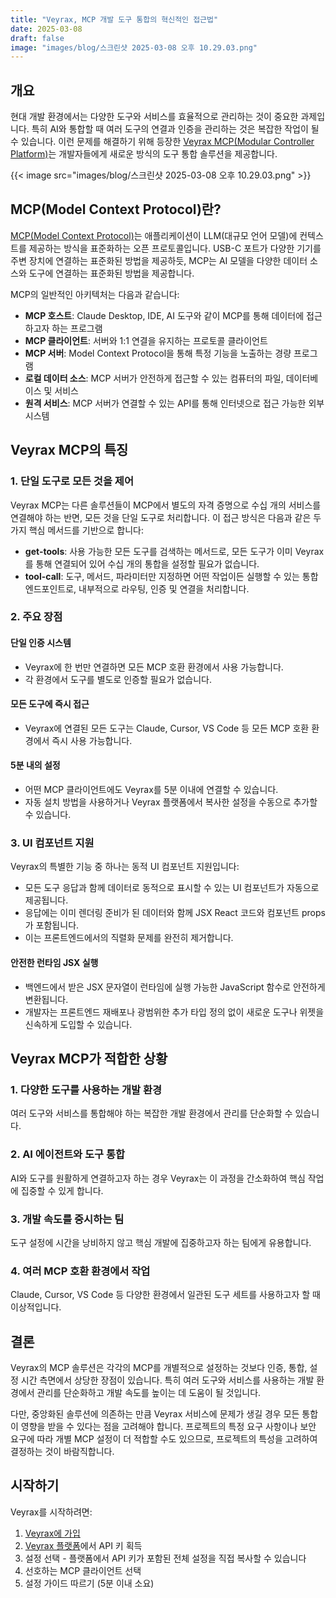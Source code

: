 ```yaml
---
title: "Veyrax, MCP 개발 도구 통합의 혁신적인 접근법"
date: 2025-03-08
draft: false
image: "images/blog/스크린샷 2025-03-08 오후 10.29.03.png"
---
```


 
## 개요

현대 개발 환경에서는 다양한 도구와 서비스를 효율적으로 관리하는 것이 중요한 과제입니다. 특히 AI와 통합할 때 여러 도구의 연결과 인증을 관리하는 것은 복잡한 작업이 될 수 있습니다. 이런 문제를 해결하기 위해 등장한 [Veyrax MCP(Modular Controller Platform)](https://www.veyrax.com/mcp)는 개발자들에게 새로운 방식의 도구 통합 솔루션을 제공합니다.

{{< image src="images/blog/스크린샷 2025-03-08 오후 10.29.03.png" >}}
## MCP(Model Context Protocol)란?

[MCP(Model Context Protocol)](https://modelcontextprotocol.io/introduction)는 애플리케이션이 LLM(대규모 언어 모델)에 컨텍스트를 제공하는 방식을 표준화하는 오픈 프로토콜입니다. USB-C 포트가 다양한 기기를 주변 장치에 연결하는 표준화된 방법을 제공하듯, MCP는 AI 모델을 다양한 데이터 소스와 도구에 연결하는 표준화된 방법을 제공합니다.

MCP의 일반적인 아키텍처는 다음과 같습니다:
- **MCP 호스트**: Claude Desktop, IDE, AI 도구와 같이 MCP를 통해 데이터에 접근하고자 하는 프로그램
- **MCP 클라이언트**: 서버와 1:1 연결을 유지하는 프로토콜 클라이언트
- **MCP 서버**: Model Context Protocol을 통해 특정 기능을 노출하는 경량 프로그램
- **로컬 데이터 소스**: MCP 서버가 안전하게 접근할 수 있는 컴퓨터의 파일, 데이터베이스 및 서비스
- **원격 서비스**: MCP 서버가 연결할 수 있는 API를 통해 인터넷으로 접근 가능한 외부 시스템

## Veyrax MCP의 특징

### 1. 단일 도구로 모든 것을 제어

Veyrax MCP는 다른 솔루션들이 MCP에서 별도의 자격 증명으로 수십 개의 서비스를 연결해야 하는 반면, 모든 것을 단일 도구로 처리합니다. 이 접근 방식은 다음과 같은 두 가지 핵심 메서드를 기반으로 합니다:

- **get-tools**: 사용 가능한 모든 도구를 검색하는 메서드로, 모든 도구가 이미 Veyrax를 통해 연결되어 있어 수십 개의 통합을 설정할 필요가 없습니다.
- **tool-call**: 도구, 메서드, 파라미터만 지정하면 어떤 작업이든 실행할 수 있는 통합 엔드포인트로, 내부적으로 라우팅, 인증 및 연결을 처리합니다.

### 2. 주요 장점

#### 단일 인증 시스템
- Veyrax에 한 번만 연결하면 모든 MCP 호환 환경에서 사용 가능합니다.
- 각 환경에서 도구를 별도로 인증할 필요가 없습니다.

#### 모든 도구에 즉시 접근
- Veyrax에 연결된 모든 도구는 Claude, Cursor, VS Code 등 모든 MCP 호환 환경에서 즉시 사용 가능합니다.

#### 5분 내의 설정
- 어떤 MCP 클라이언트에도 Veyrax를 5분 이내에 연결할 수 있습니다.
- 자동 설치 방법을 사용하거나 Veyrax 플랫폼에서 복사한 설정을 수동으로 추가할 수 있습니다.

### 3. UI 컴포넌트 지원

Veyrax의 특별한 기능 중 하나는 동적 UI 컴포넌트 지원입니다:

- 모든 도구 응답과 함께 데이터로 동적으로 표시할 수 있는 UI 컴포넌트가 자동으로 제공됩니다.
- 응답에는 이미 렌더링 준비가 된 데이터와 함께 JSX React 코드와 컴포넌트 props가 포함됩니다.
- 이는 프론트엔드에서의 직렬화 문제를 완전히 제거합니다.

#### 안전한 런타임 JSX 실행
- 백엔드에서 받은 JSX 문자열이 런타임에 실행 가능한 JavaScript 함수로 안전하게 변환됩니다.
- 개발자는 프론트엔드 재배포나 광범위한 추가 타입 정의 없이 새로운 도구나 위젯을 신속하게 도입할 수 있습니다.

## Veyrax MCP가 적합한 상황

### 1. 다양한 도구를 사용하는 개발 환경
여러 도구와 서비스를 통합해야 하는 복잡한 개발 환경에서 관리를 단순화할 수 있습니다.

### 2. AI 에이전트와 도구 통합
AI와 도구를 원활하게 연결하고자 하는 경우 Veyrax는 이 과정을 간소화하여 핵심 작업에 집중할 수 있게 합니다.

### 3. 개발 속도를 중시하는 팀
도구 설정에 시간을 낭비하지 않고 핵심 개발에 집중하고자 하는 팀에게 유용합니다.

### 4. 여러 MCP 호환 환경에서 작업
Claude, Cursor, VS Code 등 다양한 환경에서 일관된 도구 세트를 사용하고자 할 때 이상적입니다.

## 결론

Veyrax의 MCP 솔루션은 각각의 MCP를 개별적으로 설정하는 것보다 인증, 통합, 설정 시간 측면에서 상당한 장점이 있습니다. 특히 여러 도구와 서비스를 사용하는 개발 환경에서 관리를 단순화하고 개발 속도를 높이는 데 도움이 될 것입니다.

다만, 중앙화된 솔루션에 의존하는 만큼 Veyrax 서비스에 문제가 생길 경우 모든 통합이 영향을 받을 수 있다는 점을 고려해야 합니다. 프로젝트의 특정 요구 사항이나 보안 요구에 따라 개별 MCP 설정이 더 적합할 수도 있으므로, 프로젝트의 특성을 고려하여 결정하는 것이 바람직합니다.

## 시작하기

Veyrax를 시작하려면:
1. [Veyrax에 가입](https://www.veyrax.com/register)
2. [Veyrax 플랫폼](https://www.veyrax.com/agent/new)에서 API 키 획득
3. 설정 선택 - 플랫폼에서 API 키가 포함된 전체 설정을 직접 복사할 수 있습니다
4. 선호하는 MCP 클라이언트 선택
5. 설정 가이드 따르기 (5분 이내 소요)
